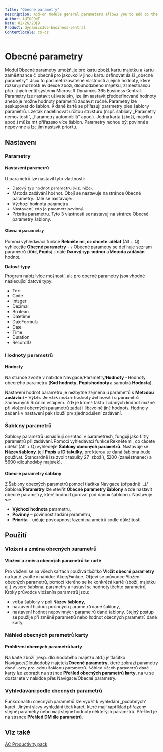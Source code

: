 ```yaml
---
Title: "Obecné parametry"
Description: Add-on module general parameters allows you to add to the cards an unlimited number of new parameters.
Author: AUTOCONT
Date: 02/26/2019
Product: dynamics365-business-central
Contentlocale: cs-cz
---
```


# <a name="ac-pp-general-parameters.md"></a>Obecné parametry

Modul Obecné parametry umožňuje pro kartu zboží, kartu majetku a kartu zaměstnance či obecně pro jakoukoliv jinou kartu definovat další „obecné parametry“. Jsou to parametrizovatelné vlastnosti a jejich hodnoty, které rozšiřují možnosti evidence zboží, dlouhodobého majetku, zaměstnanců příp. jiných entit systému Microsoft Dynamics 365 Business Central.
Parametry lze nastavit uživatelsky, lze jim nastavit předdefinované hodnoty anebo je možné hodnoty parametrů zadávat ručně. Parametry lze seskupovat do šablon.
K dané kartě se přiřazují parametry přes šablony parametrů. Lze tak nadefinovat určitou strukturu (např. šablony „Parametry nemovitosti“, „Parametry automobilů“ apod.). Jedna karta (zboží, majetku apod.) může mít přiřazeno více šablon.
Parametry mohou být povinné a nepovinné a lze jim nastavit prioritu.


## Nastavení

### Parametry

#### Nastavení parametrů

U parametrů lze nastavit tyto vlastnosti:
* Datový typ hodnot parametru (viz. níže).
* Metoda zadávání hodnot.
Obojí se nastavuje na stránce Obecné parametry. Dále se nastavuje:
* Výchozí hodnota parametru.
* Nastavení, zda je parametr povinný.
* Priorita parametru.
Tyto 3 vlastnosti se nastavují na stránce Obecné parametry šablony.

#### Obecné parametry

Pomocí vyhledávací funkce **Řekněte mi, co chcete udělat** (Alt + Q) vyhledejte **Obecné parametry** - v Obecné parametry se definuje seznam parametrů (**Kód, Popis**) a dále **Datový typ hodnot** a **Metoda zadávání** hodnot.

**Datové typy**

Program nabízí více možností, ale pro obecné parametry jsou vhodné následující datové typy:
* Text
* Code
* Integer
* Decimal
* Boolean
* Datetime
* DateFormula
* Date
* Time
* Duration
* RecordID

### Hodnoty parametrů

#### Hodnoty

Na stránce zvolíte v nabídce Navigace/Parametry/**Hodnoty** - Hodnoty obecného parametru (**Kód hodnoty**, **Popis hodnoty** a samotná **Hodnota**).

Nastavení hodnot parametru je nezbytné zejména u parametrů s **Metodou zadávání** – Výběr. Je však možné hodnoty definovat i u parametrů zadávaných Ručním vstupem. Zde je kromě takto zadaných hodnot možné při vložení obecných parametrů zadat i libovolné jiné hodnoty. Hodnoty zadané v nastavení pak slouží pro zjednodušení zadávání.

### Šablony parametrů

Šablony parametrů usnadňují orientaci v parametrech, fungují jako filtry parametrů při zadávání.
Pomocí vyhledávací funkce Řekněte mi, co chcete udělat (Alt + Q) vyhledejte **Šablony obecných parametrů**. Nastavuje se **Název šablony**, její **Popis** a **ID tabulky**, pro kterou se daná šablona bude používat. Standardně lze zvolit tabulky 27 (zboží), 5200 (zaměstnanec) a 5600 (dlouhodobý majetek). 

#### Obecné parametry šablony

Z Šablony obecných parametrů pomocí tlačítka Navigace (případně …)/Šablona/**Parametry** lze otevřít **Obecné parametry šablony** a zde nastavit obecné parametry, které budou figurovat pod danou šablonou. 
Nastavuje se:
* **Výchozí hodnota** parametru,
* **Povinný** – povinnost zadání parametru,
* **Priorita** – určuje posloupnost řazení parametrů podle důležitosti.

## Použití

### Vložení a změna obecných parametrů

#### Vložení a změna obecných parametrů ke kartě

Pro vložení se na všech kartách používá tlačítko **Vložit obecné parametry** na kartě zvolte v nabídce Akce/Funkce. Objeví se průvodce Vložení obecných parametrů, pomocí kterého se ke konkrétní kartě (zboží, majetku aj.) vybere šablona, parametry a nastaví se hodnoty těchto parametrů.
Kroky průvodce vložením parametrů jsou:
* volba šablony v poli **Název šablony**,
* nastavení hodnot povinných parametrů dané šablony,
* nastavení hodnot nepovinných parametrů dané šablony.
Stejný postup se použije při změně parametrů nebo hodnot obecných parametrů dané karty.

### Náhled obecných parametrů karty

#### Prohlížení obecných parametrů karty

Na kartě zboží (resp. dlouhodobého majetku atd.) je tlačítko Navigace/Dlouhodobý majetek/**Obecné parametry**, které zobrazí parametry dané karty pro jednu šablonu parametrů. 
Náhled všech parametrů dané karty lze zobrazit na stránce **Přehled obecných parametrů karty**, na tu se dostanete v nabídce přes Navigace/Obecné parametry. 

### Vyhledávání podle obecných parametrů

Funkcionalitu obecných parametrů lze využít k vyhledání „podobných“ karet. Jinými slovy vyhledání těch karet, které mají například přiřazeny stejné parametry nebo mají stejné hodnoty některých parametrů.
Přehled je na stránce **Přehled DM dle parametrů**.

## <a name="see-also"></a>Viz také  
[AC Productivity pack](ac-pp-productivity-pack.md)  
